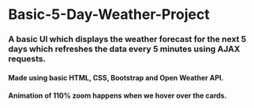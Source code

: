 # Basic-5-Day-Weather-Project

### A basic UI which displays the weather forecast for the next 5 days which refreshes the data every 5 minutes using AJAX requests.


#### Made using basic HTML, CSS, Bootstrap and Open Weather API.


#### Animation of 110% zoom happens when we hover over the cards.
